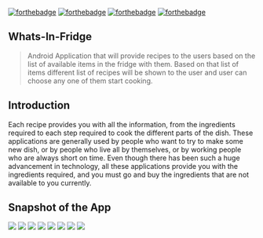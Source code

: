 [![forthebadge](https://forthebadge.com/images/badges/made-with-java.svg)](https://forthebadge.com)
[![forthebadge](https://forthebadge.com/images/badges/built-for-android.svg)](https://forthebadge.com)
[![forthebadge](https://forthebadge.com/images/badges/fixed-bugs.svg)](https://forthebadge.com)
[![forthebadge](https://forthebadge.com/images/badges/uses-git.svg)](https://forthebadge.com)

## Whats-In-Fridge
> Android Application that will provide recipes to the users based on the list of available items in the fridge with them. Based on that list of items different list of recipes will be shown to the user and user can choose any one of them start cooking.

## Introduction
Each recipe provides you with all the information, from the ingredients required to each step required to cook the different parts of the dish. These applications are generally used by people who want to try to make some new dish, or by people who live all by themselves, or by working people who are always short on time. Even though there has been such a huge advancement in technology, all these applications provide you with the ingredients required, and you must go and buy the ingredients that are not available to you currently.

## Snapshot of the App
![](output/ss1.PNG)
![](output/ss2.PNG)
![](output/ss3.PNG)
![](output/ss4.PNG)
![](output/ss5.PNG)
![](output/ss6.PNG)
![](output/ss7.PNG)
![](output/ss8.PNG)
